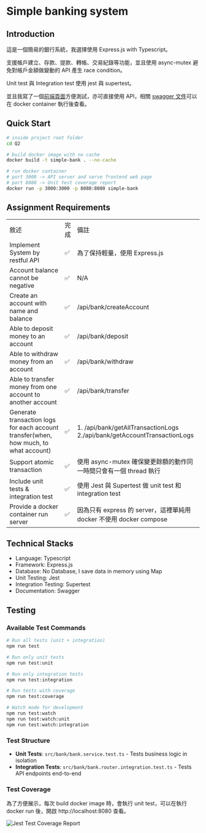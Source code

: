 # Simple banking system
## Introduction
這是一個簡易的銀行系統，我選擇使用 Express.js with Typescript。<br>

支援帳戶建立、存款、提款、轉帳、交易紀錄等功能，並且使用 async-mutex 避免對帳戶金額做變動的 API 產生 race condition。<br>

Unit test 與 Integration test 使用 jest 與 supertest。

並且我寫了一個[前端頁面](http://localhost:3000)方便測試，亦可直接使用 API，相關 [swagger 文件](http://localhost:3000/swagger)可以在 docker container 執行後查看。

## Quick Start
```bash
# inside project root folder
cd Q2

# build docker image with no cache
docker build -t simple-bank . --no-cache

# run docker container
# port 3000 -> API server and serve frontend web page
# port 8080 -> Unit test coverage report
docker run -p 3000:3000 -p 8080:8080 simple-bank
```

## Assignment Requirements
<table>
    <tr>
        <td>敘述</td>
        <td>完成</td>
        <td>備註</td>
    </tr>
    <tr>
        <td>Implement System by restful API </td>
        <td>✅</td>
        <td>為了保持輕量，使用 Express.js</td>
    </tr>
    <tr>
        <td>Account balance cannot be negative</td>
        <td>✅</td>
        <td>N/A</td>
    </tr>
    <tr>
        <td>Create an account with name and balance</td>
        <td>✅</td>
        <td>/api/bank/createAccount</td>
    </tr>
    <tr>
        <td>Able to deposit money to an account</td>
        <td>✅</td>
        <td>/api/bank/deposit</td>
    </tr>
    <tr>
        <td>Able to withdraw money from an account</td>
        <td>✅</td>
        <td>/api/bank/withdraw</td>
    </tr>
    <tr>
        <td>Able to transfer money from one account to another account</td>
        <td>✅</td>
        <td>/api/bank/transfer</td>
    </tr>
    <tr>
        <td>Generate transaction logs for each account transfer(when, how much, to what account)</td>
        <td>✅</td>
        <td>
            1. /api/bank/getAllTransactionLogs<br>2./api/bank/getAccountTransactionLogs
        </td>
    </tr>
    <tr>
        <td>Support atomic transaction</td>
        <td>✅</td>
        <td>使用 async-mutex 確保變更餘額的動作同一時間只會有一個 thread 執行</td>
    </tr>
    <tr>
        <td>Include unit tests & integration test</td>
        <td>✅</td>
        <td>使用 Jest 與 Supertest 做 unit test 和 integration test</td>
    </tr>
    <tr>
        <td>Provide a docker container run server</td>
        <td>✅</td>
        <td>因為只有 express 的 server，這裡單純用 docker 不使用 docker compose</td>
    </tr>
</table>

## Technical Stacks
- Language: Typescript
- Framework: Express.js
- Database: No Database, I save data in memory using Map
- Unit Testing: Jest
- Integration Testing: Supertest
- Documentation: Swagger

## Testing
### Available Test Commands
```bash
# Run all tests (unit + integration)
npm run test

# Run only unit tests
npm run test:unit

# Run only integration tests
npm run test:integration

# Run tests with coverage
npm run test:coverage

# Watch mode for development
npm run test:watch
npm run test:watch:unit
npm run test:watch:integration
```

### Test Structure

- **Unit Tests**: `src/bank/bank.service.test.ts` - Tests business logic in isolation
- **Integration Tests**: `src/bank/bank.router.integration.test.ts` - Tests API endpoints end-to-end

### Test Coverage

為了方便展示，每次 build docker image 時，會執行 unit test，可以在執行 docker run 後，開啟 http://localhost:8080 查看。

![Jest Test Coverage Report](https://pub-d3072a93d1ae4cb9b4ff48e336a3bdf0.r2.dev/testCoverage.png)